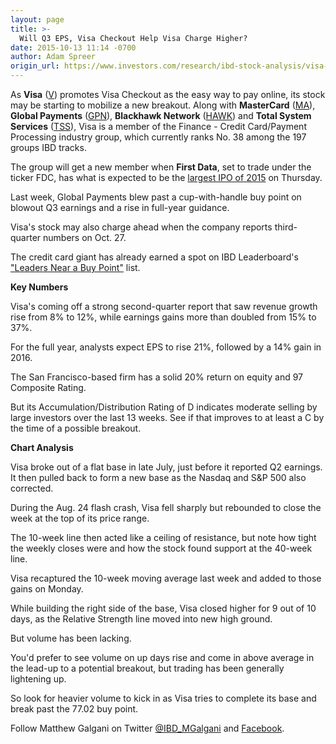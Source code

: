 ```yaml
---
layout: page
title: >-
  Will Q3 EPS, Visa Checkout Help Visa Charge Higher?
date: 2015-10-13 11:14 -0700
author: Adam Spreer
origin_url: https://www.investors.com/research/ibd-stock-analysis/visa-checkout-q3-earnings-first-data-ipo-global-payments-breakout/
---
```





  



As **Visa** ([V](https://research.investors.com/quote.aspx?symbol=V)) promotes Visa Checkout as the easy way to pay online, its stock may be starting to mobilize a new breakout. Along with **MasterCard** ([MA](https://research.investors.com/quote.aspx?symbol=MA)), **Global Payments** ([GPN](https://research.investors.com/quote.aspx?symbol=GPN)), **Blackhawk Network** ([HAWK](https://research.investors.com/quote.aspx?symbol=HAWK)) and **Total System Services** ([TSS](https://research.investors.com/quote.aspx?symbol=TSS)), Visa is a member of the Finance - Credit Card/Payment Processing industry group, which currently ranks No. 38 among the 197 groups IBD tracks.

  

The group will get a new member when **First Data**, set to trade under the ticker FDC, has what is expected to be the [largest IPO of 2015](http://news.investors.com/technology/101215-775169-ipo-calendar-initial-public-offerings-this-week.htm) on Thursday.

  

Last week, Global Payments blew past a cup-with-handle buy point on blowout Q3 earnings and a rise in full-year guidance.

  

Visa's stock may also charge ahead when the company reports third-quarter numbers on Oct. 27.

  

The credit card giant has already earned a spot on IBD Leaderboard's ["Leaders Near a Buy Point"](http://leaderboard.investors.com/products/default.aspx?id=trial2013&src=ABLBCDR) list.

  

**Key Numbers**

  

Visa's coming off a strong second-quarter report that saw revenue growth rise from 8% to 12%, while earnings gains more than doubled from 15% to 37%.

  

For the full year, analysts expect EPS to rise 21%, followed by a 14% gain in 2016.

  

The San Francisco-based firm has a solid 20% return on equity and 97 Composite Rating.

  

But its Accumulation/Distribution Rating of D indicates moderate selling by large investors over the last 13 weeks. See if that improves to at least a C by the time of a possible breakout.

  

**Chart Analysis**

  

Visa broke out of a flat base in late July, just before it reported Q2 earnings. It then pulled back to form a new base as the Nasdaq and S&P 500 also corrected.

  

During the Aug. 24 flash crash, Visa fell sharply but rebounded to close the week at the top of its price range.

  

The 10-week line then acted like a ceiling of resistance, but note how tight the weekly closes were and how the stock found support at the 40-week line.

  

Visa recaptured the 10-week moving average last week and added to those gains on Monday.

  

While building the right side of the base, Visa closed higher for 9 out of 10 days, as the Relative Strength line moved into new high ground.

  

But volume has been lacking.

  

You'd prefer to see volume on up days rise and come in above average in the lead-up to a potential breakout, but trading has been generally lightening up.

  

So look for heavier volume to kick in as Visa tries to complete its base and break past the 77.02 buy point.

  

Follow Matthew Galgani on Twitter [@IBD\_MGalgani](https://twitter.com/ibd_mgalgani) and [Facebook](https://www.facebook.com/pages/Matt-Galgani/435399186575951?fref=ts).




